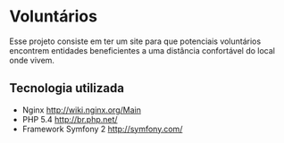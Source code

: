 # Voluntários

Esse projeto consiste em ter um site para que potenciais voluntários encontrem
entidades beneficientes a uma distância confortável do local onde vivem.


## Tecnologia utilizada

- Nginx <http://wiki.nginx.org/Main>
- PHP 5.4 <http://br.php.net/>
- Framework Symfony 2 <http://symfony.com/>


